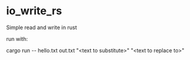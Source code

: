 # io_write_rs

Simple read and write in rust

run with:

cargo run -- hello.txt out.txt "\<text to substitute\>" "\<text to replace to\>"
